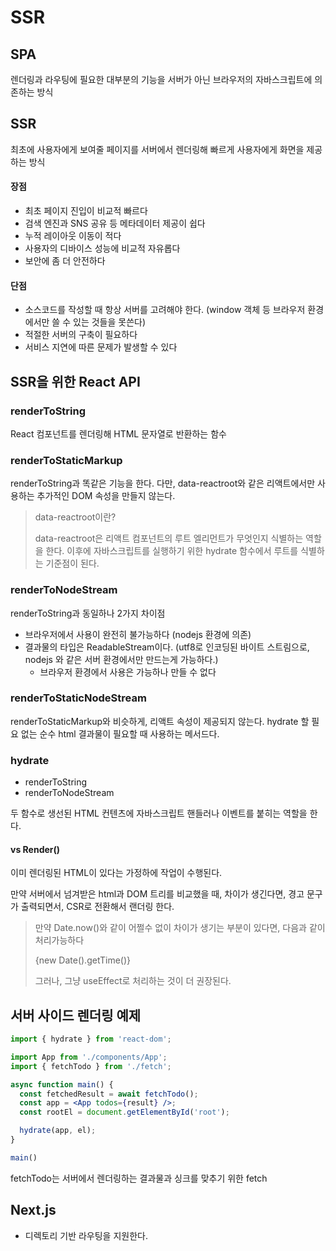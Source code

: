 # SSR

## SPA
렌더링과 라우팅에 필요한 대부분의 기능을 서버가 아닌 브라우저의 자바스크립트에 의존하는 방식

## SSR
최초에 사용자에게 보여줄 페이지를 서버에서 렌더링해 빠르게 사용자에게 화면을 제공하는 방식

#### 장점
- 최초 페이지 진입이 비교적 빠르다
- 검색 엔진과 SNS 공유 등 메타데이터 제공이 쉽다
- 누적 레이아웃 이동이 적다
- 사용자의 디바이스 성능에 비교적 자유롭다
- 보안에 좀 더 안전하다

#### 단점
- 소스코드를 작성할 때 항상 서버를 고려해야 한다. (window 객체 등 브라우저 환경에서만 쓸 수 있는 것들을 못쓴다)
- 적절한 서버의 구축이 필요하다
- 서비스 지연에 따른 문제가 발생할 수 있다

## SSR을 위한 React API

### renderToString
React 컴포넌트를 렌더링해 HTML 문자열로 반환하는 함수

### renderToStaticMarkup
renderToString과 똑같은 기능을 한다. 다만, data-reactroot와 같은 리액트에서만 사용하는 추가적인 DOM 속성을 만들지 않는다.

> data-reactroot이란? 
>
> data-reactroot은 리액트 컴포넌트의 루트 엘리먼트가 무엇인지 식별하는 역할을 한다. 이후에 자바스크립트를 실행하기 위한 hydrate 함수에서 루트를 식별하는 기준점이 된다.

### renderToNodeStream
renderToString과 동일하나 2가지 차이점

- 브라우저에서 사용이 완전히 불가능하다 (nodejs 환경에 의존)
- 결과물의 타입은 ReadableStream이다. (utf8로 인코딩된 바이트 스트림으로, nodejs 와 같은 서버 환경에서만 만드는게 가능하다.)
  - 브라우저 환경에서 사용은 가능하나 만들 수 없다

### renderToStaticNodeStream
renderToStaticMarkup와 비슷하게, 리액트 속성이 제공되지 않는다. 
hydrate 할 필요 없는 순수 html 결과물이 필요할 때 사용하는 메서드다.

### hydrate

- renderToString
- renderToNodeStream

두 함수로 생선된 HTML 컨텐츠에 자바스크립트 핸들러나 이벤트를 붙히는 역할을 한다.

#### vs Render()
이미 렌더링된 HTML이 있다는 가정하에 작업이 수행된다.

만약 서버에서 넘겨받은 html과 DOM 트리를 비교했을 때, 차이가 생긴다면, 경고 문구가 출력되면서, CSR로 전환해서 랜더링 한다.

> 만약 Date.now()와 같이 어쩔수 없이 차이가 생기는 부분이 있다면, 다음과 같이 처리가능하다
>
> <div suppressHydrationWarning>{new Date().getTime()}<div>
>
> 그러나, 그냥 useEffect로 처리하는 것이 더 권장된다.

## 서버 사이드 렌더링 예제

```jsx
import { hydrate } from 'react-dom';

import App from './components/App';
import { fetchTodo } from './fetch';

async function main() {
  const fetchedResult = await fetchTodo();
  const app = <App todos={result} />;
  const rootEl = document.getElementById('root');

  hydrate(app, el);
}

main()
```

fetchTodo는 서버에서 렌더링하는 결과물과 싱크를 맞추기 위한 fetch


## Next.js

- 디렉토리 기반 라우팅을 지원한다.